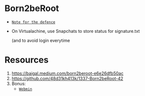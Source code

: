 # Born2beRoot
- [`Note for the defence`](https://docs.google.com/document/d/1dZrRYxHpgTi8cNhUrUqzToPPVyi_YRbk7Bjj99Hjlvo/edit?usp=sharing)
- On Virtualachine, use Snapchats to store status for signature.txt

  (and to avoid login everytime
# Resources
1. https://baigal.medium.com/born2beroot-e6e26dfb50ac
2. https://github.com/48d31kh413k/1337-Born2beRoot-42
3. Bonus:
   - [`Webmin`](https://webmin.com/download/)
